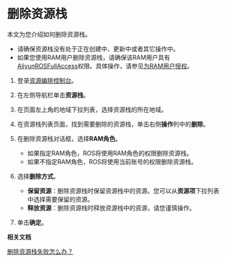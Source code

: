 # 删除资源栈

本文为您介绍如何删除资源栈。

-   请确保资源栈没有处于正在创建中、更新中或者其它操作中。
-   如果您使用RAM用户删除资源栈，请确保该RAM用户具有[AliyunROSFullAccess](https://ram.console.aliyun.com/policies/AliyunROSFullAccess/System/content)权限。具体操作，请参见[为RAM用户授权](/intl.zh-CN/用户管理/授权管理/为RAM用户授权.md)。

1.  登录[资源编排控制台](http://ros.console.aliyun.com)。

2.  在左侧导航栏单击**资源栈**。

3.  在页面左上角的地域下拉列表，选择资源栈的所在地域。

4.  在资源栈列表页面，找到需要删除的资源栈，单击右侧**操作**列中的**删除**。

5.  在删除资源栈对话框，选择**RAM角色**。

    -   如果指定RAM角色，ROS将使用RAM角色的权限删除资源栈。
    -   如果不指定RAM角色，ROS将使用当前账号的权限删除资源栈。
6.  选择**删除方式**。

    -   **保留资源**：删除资源栈时保留资源栈中的资源。您可以从**资源项**下拉列表中选择需要保留的资源。
    -   **释放资源**：删除资源栈时释放资源栈中的资源，请您谨慎操作。
7.  单击**确定**。


**相关文档**  


[删除资源栈失败怎么办？](/intl.zh-CN/常见问题/删除资源栈失败的原因.md)


